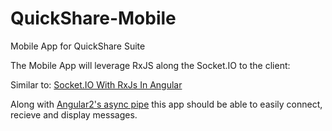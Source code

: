 # QuickShare-Mobile
Mobile App for QuickShare Suite

The Mobile App will leverage RxJS along the Socket.IO to the client:

Similar to: [Socket.IO With RxJs In Angular](http://www.syntaxsuccess.com/viewarticle/socket.io-with-rxjs-in-angular-2.0)

Along with [Angular2's async pipe](http://briantroncone.com/?p=623) this app should be able to easily connect, recieve and display messages.
